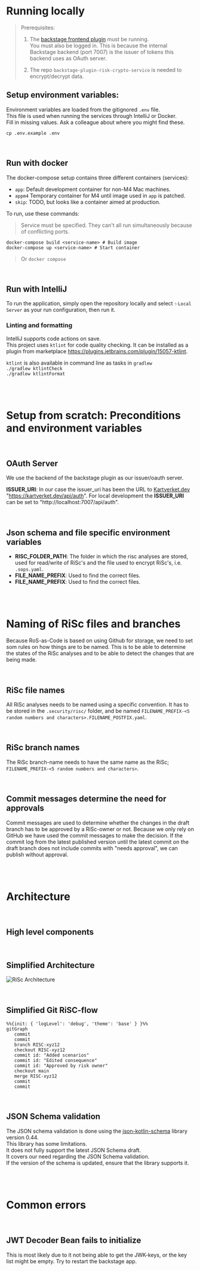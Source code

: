 # Running locally

> Prerequisites:
>
> 1. The [backstage frontend plugin](https://github.com/kartverket/backstage-plugin-risk-scorecard-frontend) must be running. <br>
>    You must also be logged in. This is because the internal Backstage backend (port 7007) is the issuer of tokens this backend uses as OAuth server.
>
> 2. The repo `backstage-plugin-risk-crypto-service` is needed to encrypt/decrypt data.

## Setup environment variables:

Environment variables are loaded from the gitignored `.env` file. <br>
This file is used when running the services through IntelliJ or Docker. <br>
Fill in missing values. Ask a colleague about where you might find these.

```
cp .env.example .env
```

<br>

## Run with docker

The docker-compose setup contains three different containers (services):

- `app`: Default development container for non-M4 Mac machines.
- `appm4` Temporary container for M4 until image used in `app` is patched.
- `skip`: TODO, but looks like a container aimed at production.

To run, use these commands:

> Service must be specified.
> They can't all run simultaneously because of conflicting ports.

```
docker-compose build <service-name> # Build image
docker-compose up <service-name> # Start container
```

> Or `docker compose`

<br>

## Run with IntelliJ

To run the application, simply open the repository locally and select `✨Local Server` as your run configuration, then run it.

### Linting and formatting

IntelliJ supports code actions on save. <br>
This project uses `ktlint` for code quality checking.
It can be installed as a plugin from marketplace https://plugins.jetbrains.com/plugin/15057-ktlint.

`ktlint` is also available in command line as tasks in `gradlew` <br>
`./gradlew ktlintCheck` <br>
`./gradlew ktlintFormat` <br>

<br>
<br>

# Setup from scratch: Preconditions and environment variables

<br>

## OAuth Server

We use the backend of the backstage plugin as our issuer/oauth server.

**ISSUER_URI**: In our case the issuer_uri has been the URL to [Kartverket.dev](https://github.com/kartverket/kartverket.dev) "https://kartverket.dev/api/auth".
For local development the **ISSUER_URI** can be set to "http://localhost:7007/api/auth".

<br>

## Json schema and file specific environment variables

- **RISC_FOLDER_PATH**: The folder in which the risc analyses are stored, used for read/write of RiSc's and the file used to encrypt RiSc's, i.e. `.sops.yaml`.
- **FILE_NAME_PREFIX**: Used to find the correct files.
- **FILE_NAME_PREFIX**: Used to find the correct files.

<br>
<br>

# Naming of RiSc files and branches

Because RoS-as-Code is based on using Github for storage, we need to set som rules on how things are to be named.
This is to be able to determine the states of the RiSc analyses and to be able to detect the changes that are being made.

<br>

## RiSc file names

All RiSc analyses needs to be named using a specific convention. It has to be stored in the `.security/risc/` folder, and be named `FILENAME_PREFIX-<5 random numbers and characters>.FILENAME_POSTFIX.yaml`.

<br>

## RiSc branch names

The RiSc branch-name needs to have the same name as the RiSc; `FILENAME_PREFIX-<5 random numbers and characters>`.

<br>

## Commit messages determine the need for approvals

Commit messages are used to determine whether the changes in the draft branch has to be approved by a RiSc-owner or not.
Because we only rely on GitHub we have used the commit messages to make the decision. If the commit log from the latest published version until the latest commit on the draft branch does not include commits with "needs approval", we can publish without approval.

<br>
<br>

# Architecture

<br>

## High level components

<br>

## Simplified Architecture

![RiSc Architecture](ROS_as_code_arkitektur.png)

<br>

## Simplified Git RiSC-flow

```mermaid
%%{init: { 'logLevel': 'debug', 'theme': 'base' } }%%
gitGraph
   commit
   commit
   branch RISC-xyz12
   checkout RISC-xyz12
   commit id: "Added scenarios"
   commit id: "Edited consequence"
   commit id: "Approved by risk owner"
   checkout main
   merge RISC-xyz12
   commit
   commit
```

<br>

## JSON Schema validation

The JSON schema validation is done using the [json-kotlin-schema](https://github.com/pwall567/json-kotlin-schema)
library version 0.44.  
This library has some limitations.  
It does not fully support the latest JSON Schema draft.  
It covers our need regarding the JSON Schema validation.  
If the version of the schema is updated, ensure that the library supports it.

<br>
<br>

# Common errors

<br>

## JWT Decoder Bean fails to initialize

This is most likely due to it not being able to get the JWK-keys, or the key list might be empty. Try to restart the backstage app.
